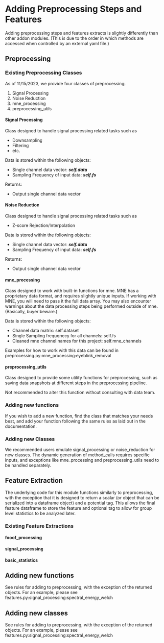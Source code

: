 # Adding Preprocessing Steps and Features

Adding preprocessing steps and features extracts is slightly differently than other addon modules. (This is due to the order in which methods are accessed when controlled by an external yaml file.)

## Preprocessing

### Existing Preprocessing Classes

As of 11/15/2023, we provide four classes of preprocessing.
1. Signal Processing
2. Noise Reduction
3. mne_processing
4. preprocessing_utils

#### Signal Processing
Class designed to handle signal processing related tasks such as
- Downsampling
- Filtering
- etc.

Data is stored within the following objects:
- Single channel data vector: ***self.data***
- Sampling Frequency of input data: ***self.fs***

Returns:
- Output single channel data vector

#### Noise Reduction
Class designed to handle signal processing related tasks such as
- Z-score Rejection/Interpolation

Data is stored within the following objects:
- Single channel data vector: ***self.data***
- Sampling Frequency of input data: ***self.fs***

Returns:
- Output single channel data vector

#### mne_processing
Class designed to work with built-in functions for mne. MNE has a proprietary data format, and requires slightly unique inputs. If working with MNE, you will need to pass it the full data array. You may also encounter warnings about the data processing steps being performed outside of mne. (Basically, buyer beware.)

Data is stored within the following objects:
- Channel data matrix: self.dataset
- Single Sampling frequqnecy for all channels: self.fs
- Cleaned mne channel names for this project: self.mne_channels

Examples for how to work with this data can be found in preprocessing.py:mne_processing:eyeblink_removal

#### preprocessing_utils
Class designed to provide some utility functions for preprocessing, such as saving data snapshots at different steps in the preprocessing pipeline.

Not recommended to alter this function without consulting with data team.

### Adding new functions

If you wish to add a new function, find the class that matches your needs best, and add your function following the same rules as laid out in the documentation.

### Adding new Classes
We recommended users emulate signal_processing or noise_reduction for new classes. The dynamic generation of method_calls requires specific inputs, and exceptions like mne_processing and preprocessing_utils need to be handled separately.

## Feature Extraction

The underlying code for this module functions similarly to preprocessing, with the exception that it is designed to return a scalar (or object that can be serialized into a dataframe object) and a potential tag. This allows the final feature dataframe to store the feature and optional tag to allow for group level statistics to be analyzed later.

### Existing Feature Extractions

#### fooof_processing

#### signal_processing

#### basic_statistics

## Adding new functions

See rules for adding to preprocessing, with the exception of the returned objects. For an example, please see features.py:signal_processing:spectral_energy_welch

## Adding new classes

See rules for adding to preprocessing, with the exception of the returned objects. For an example, please see features.py:signal_processing:spectral_energy_welch
